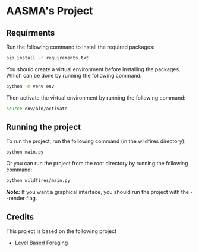 # AASMA's Project

## Requirments

Run the following command to install the required packages:

```bash
pip install -r requirements.txt
```

You should create a virtual environment before installing the packages.  
Which can be done by running the following command:

```bash
python -m venv env
```

Then activate the virtual environment by running the following command:

```bash
source env/bin/activate
```

## Running the project

To run the project, run the following command (in the wildfires directory):

```bash
python main.py
```

Or you can run the project from the root directory by running the following command:

```bash
python wildfires/main.py
```

***Note:*** If you want a graphical interface, you should run the project with the --render flag.

## Credits

This project is based on the following project

- [Level Based Foraging](https://github.com/semitable/lb-foraging)
